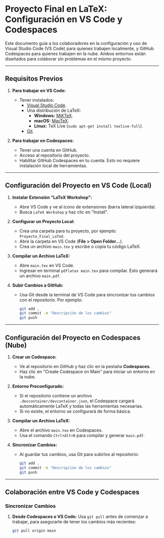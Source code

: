 # Proyecto Final en LaTeX: Configuración en VS Code y Codespaces

Este documento guía a los colaboradores en la configuración y uso de Visual Studio Code (VS Code) para quienes trabajen localmente, y GitHub Codespaces para quienes trabajen en la nube. Ambos entornos están diseñados para colaborar sin problemas en el mismo proyecto.

---

## **Requisitos Previos**

1. **Para trabajar en VS Code:**

   - Tener instalados:
     - [Visual Studio Code](https://code.visualstudio.com/).
     - Una distribución de LaTeX:
       - **Windows:** [MiKTeX](https://miktex.org/).
       - **macOS:** [MacTeX](http://www.tug.org/mactex/).
       - **Linux:** TeX Live (`sudo apt-get install texlive-full`).
     - [Git](https://git-scm.com/).

2. **Para trabajar en Codespaces:**
   - Tener una cuenta en GitHub.
   - Acceso al repositorio del proyecto.
   - Habilitar GitHub Codespaces en tu cuenta. Esto no requiere instalación local de herramientas.

---

## **Configuración del Proyecto en VS Code (Local)**

1. **Instalar Extensión "LaTeX Workshop":**

   - Abre VS Code y ve al ícono de extensiones (barra lateral izquierda).
   - Busca `LaTeX Workshop` y haz clic en "Install".

2. **Configurar un Proyecto Local:**

   - Crea una carpeta para tu proyecto, por ejemplo: `Proyecto_Final_LaTeX`.
   - Abre la carpeta en VS Code (**File > Open Folder...**).
   - Crea un archivo `main.tex` y escribe o copia tu código LaTeX.

3. **Compilar un Archivo LaTeX:**

   - Abre `main.tex` en VS Code.
   - Ingresar en terminal `pdflatex main.tex` para compilar. Esto generará un archivo `main.pdf`.

4. **Subir Cambios a GitHub:**
   - Usa Git desde la terminal de VS Code para sincronizar tus cambios con el repositorio. Por ejemplo:
     ```bash
     git add .
     git commit -m "Descripción de los cambios"
     git push
     ```

---

## **Configuración del Proyecto en Codespaces (Nube)**

1. **Crear un Codespace:**

   - Ve al repositorio en GitHub y haz clic en la pestaña **Codespaces**.
   - Haz clic en "Create Codespace on Main" para iniciar un entorno en la nube.

2. **Entorno Preconfigurado:**

   - Si el repositorio contiene un archivo `.devcontainer/devcontainer.json`, el Codespace cargará automáticamente LaTeX y todas las herramientas necesarias.
   - Si no existe, el entorno se configurará de forma básica.

3. **Compilar un Archivo LaTeX:**

   - Abre el archivo `main.tex` en Codespaces.
   - Usa el comando `Ctrl+Alt+B` para compilar y generar `main.pdf`.

4. **Sincronizar Cambios:**
   - Al guardar tus cambios, usa Git para subirlos al repositorio:
     ```bash
     git add .
     git commit -m "Descripción de los cambios"
     git push
     ```

---

## **Colaboración entre VS Code y Codespaces**

### Sincronizar Cambios

1. **Desde Codespaces o VS Code:** Usa `git pull` antes de comenzar a trabajar, para asegurarte de tener los cambios más recientes:
   ```bash
   git pull origin main
   ```
